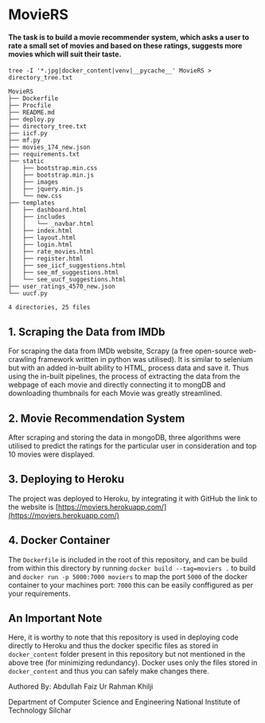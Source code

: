 # MovieRS
#### The task is to build a movie recommender system, which asks a user to rate a small set of movies and based on these ratings, suggests more movies which will suit their taste.


```
tree -I '*.jpg|docker_content|venv|__pycache__' MovieRS > directory_tree.txt
```

```
MovieRS
├── Dockerfile
├── Procfile
├── README.md
├── deploy.py
├── directory_tree.txt
├── iicf.py
├── mf.py
├── movies_174_new.json
├── requirements.txt
├── static
│   ├── bootstrap.min.css
│   ├── bootstrap.min.js
│   ├── images
│   ├── jquery.min.js
│   └── new.css
├── templates
│   ├── dashboard.html
│   ├── includes
│   │   └── _navbar.html
│   ├── index.html
│   ├── layout.html
│   ├── login.html
│   ├── rate_movies.html
│   ├── register.html
│   ├── see_iicf_suggestions.html
│   ├── see_mf_suggestions.html
│   └── see_uucf_suggestions.html
├── user_ratings_4570_new.json
└── uucf.py

4 directories, 25 files

```






## 1. Scraping the Data from IMDb
For scraping the data  from IMDb website, Scrapy (a free open-source web-crawling framework written in python was utilised). It is similar to selenium but with an added in-built ability to HTML, process data and save it.
Thus using the in-built pipelines, the process of extracting the data from the webpage of each movie and directly connecting it to mongDB and downloading thumbnails for each Movie was greatly streamlined.

## 2. Movie Recommendation System
After scraping and storing the data in mongoDB, three algorithms were utilised to predict the ratings for the particular user in consideration and top 10 movies were displayed.

## 3. Deploying to Heroku
The project was deployed to Heroku, by integrating it with GitHub the link to the website is [https://moviers.herokuapp.com/](https://moviers.herokuapp.com/)

## 4. Docker Container
The `Dockerfile`  is included in the root of this repository, and can be build from within this directory by running `docker build --tag=moviers .`  to build and `docker run -p 5000:7000 moviers` to map the port `5000` of the docker container to your machines port: `7000` this can be easily conffigured as per your requirements. 

## An Important Note
Here, it is worthy to note that this repository is used in deploying code directly to Heroku and thus the docker specific files as stored in `docker_content` folder present in this repository but not mentioned in the above tree (for minimizing redundancy). Docker uses only the files stored in `docker_content` and thus you can safely make changes there.






Authored By: Abdullah Faiz Ur Rahman Khilji

Department of Computer Science and Engineering
National Institute of Technology Silchar




